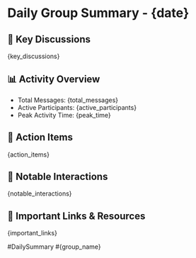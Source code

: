 # Daily Group Summary - {date}

## 🔑 Key Discussions
{key_discussions}

## 📊 Activity Overview
- Total Messages: {total_messages}
- Active Participants: {active_participants}
- Peak Activity Time: {peak_time}

## 🎯 Action Items
{action_items}

## 👥 Notable Interactions
{notable_interactions}

## 📌 Important Links & Resources
{important_links}

#DailySummary #{group_name} 